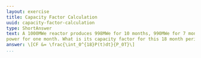 ```yaml
---
layout: exercise
title: Capacity Factor Calculation
uuid: capacity-factor-calculation 
type: ShortAnswer
text: A 1000MWe reactor produces 998MWe for 10 months, 990MWe for 7 months, and no 
power for one month. What is its capacity factor for this 18 month period?
answer: \[CF &= \frac{\int_0^{18}P(t)dt}{P_0T}\]
...
```

